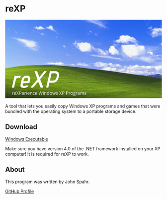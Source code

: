 # reXP
![reXP Banner](https://github.com/JohnSpahr/reXP/blob/master/reXP.png?raw=true)

A tool that lets you easily copy Windows XP programs and games that were bundled with the operating system to a portable storage device.

## Download
[Windows Executable](https://github.com/JohnSpahr/reXP/releases/download/v1.5.0/reXP_v1.5.0.exe)

Make sure you have version 4.0 of the .NET framework installed on your XP computer! It is required for reXP to work.

## About
This program was written by John Spahr.

[GitHub Profile](https://github.com/JohnSpahr)
